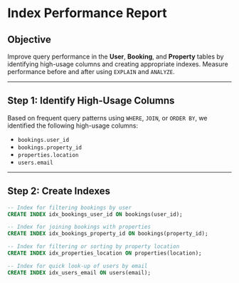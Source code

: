 #  Index Performance Report

##  Objective

Improve query performance in the **User**, **Booking**, and **Property** tables by identifying high-usage columns and creating appropriate indexes. Measure performance before and after using `EXPLAIN` and `ANALYZE`.

---

##  Step 1: Identify High-Usage Columns

Based on frequent query patterns using `WHERE`, `JOIN`, or `ORDER BY`, we identified the following high-usage columns:

- `bookings.user_id`
- `bookings.property_id`
- `properties.location`
- `users.email`

---

##  Step 2: Create Indexes

```sql
-- Index for filtering bookings by user
CREATE INDEX idx_bookings_user_id ON bookings(user_id);

-- Index for joining bookings with properties
CREATE INDEX idx_bookings_property_id ON bookings(property_id);

-- Index for filtering or sorting by property location
CREATE INDEX idx_properties_location ON properties(location);

-- Index for quick look-up of users by email
CREATE INDEX idx_users_email ON users(email);






